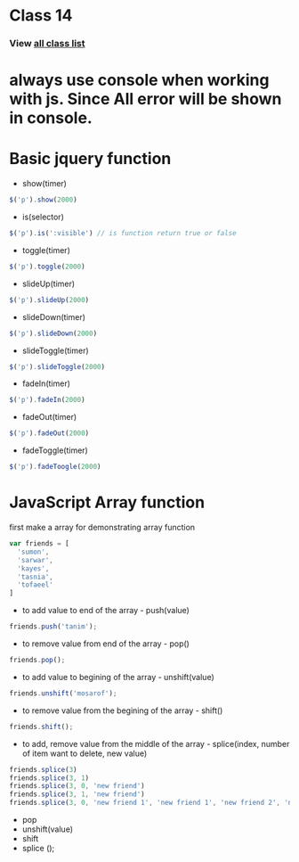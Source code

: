# Class 14 
### View [all class list](https://github.com/poloey/feni)

# always use console when working with js. Since All error will be shown in console.

# Basic jquery function 
* show(timer) 
~~~js
$('p').show(2000)
~~~
* is(selector)
~~~js
$('p').is(':visible') // is function return true or false
~~~
* toggle(timer)
~~~js
$('p').toggle(2000)
~~~
* slideUp(timer)
~~~js
$('p').slideUp(2000)
~~~
* slideDown(timer)
~~~js
$('p').slideDown(2000)
~~~
* slideToggle(timer)
~~~js
$('p').slideToggle(2000)
~~~
* fadeIn(timer)
~~~js
$('p').fadeIn(2000)
~~~
* fadeOut(timer)
~~~js
$('p').fadeOut(2000)
~~~
* fadeToggle(timer)
~~~js
$('p').fadeToogle(2000)
~~~

# JavaScript Array function 
first make a array for demonstrating array function 
~~~js
var friends = [
  'sumon',
  'sarwar',
  'kayes',
  'tasnia',
  'tofaeel'
]
~~~
* to add value to end of the array - push(value)
~~~js
friends.push('tanim');
~~~

* to remove value from end of the array - pop()
~~~js
friends.pop();
~~~

* to add value to begining of the array - unshift(value)
~~~js
friends.unshift('mosarof');
~~~

* to remove value from the begining of the array - shift()
~~~js
friends.shift();
~~~


* to add, remove value from the middle of the array - splice(index, number of item want to delete, new value)
~~~js
friends.splice(3)
friends.splice(3, 1)
friends.splice(3, 0, 'new friend')
friends.splice(3, 1, 'new friend')
friends.splice(3, 0, 'new friend 1', 'new friend 1', 'new friend 2', 'new friend 3')
~~~




* pop
* unshift(value) 
* shift
* splice ();

